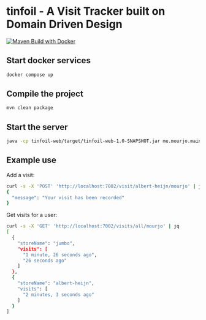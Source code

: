 # tinfoil - A Visit Tracker built on Domain Driven Design 

[![Maven Build with Docker](https://github.com/mourjo/tinfoil/actions/workflows/maven.yml/badge.svg)](https://github.com/mourjo/tinfoil/actions/workflows/maven.yml)

## Start docker services

```bash
docker compose up
```

## Compile the project

```bash
mvn clean package
```

## Start the server

```bash
java -cp tinfoil-web/target/tinfoil-web-1.0-SNAPSHOT.jar me.mourjo.main.Server
```

## Example use

Add a visit:

```bash
curl -s -X 'POST' 'http://localhost:7002/visit/albert-heijn/mourjo' | jq
{
  "message": "Your visit has been recorded"
}
```

Get visits for a user:

```bash
curl -s -X 'GET' 'http://localhost:7002/visits/all/mourjo' | jq
[
  {
    "storeName": "jumbo",
    "visits": [
      "1 minute, 26 seconds ago",
      "26 seconds ago"
    ]
  },
  {
    "storeName": "albert-heijn",
    "visits": [
      "2 minutes, 3 seconds ago"
    ]
  }
]
```
